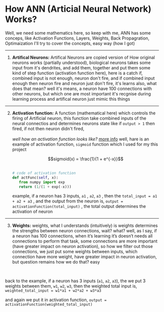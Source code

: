 # How ANN (Articial Neural Network) Works? 
Well, we need some mathematics here, so keep with me, ANN has some conceps, like Activation Functions, Layers, Weights, Back Propagration, Optimaization
I'll try to cover the concepts, easy way (how I got) 

---
1. **Artifical Neurons:** Artifical Neurons are copied version of How original neurons works (partially understood), biological neurons takes some input from it's dendrites, and add them,
    together and put them some kind of step function (activation function here), here is a catch if, combined input is not enough, neuron don't fire, and if combined input enough then neuron fire
    and neuron just don't fire, it's learns also, what does that mean? well it's means, a neuron have 100 connections with other neurons, but which one are most important it's recgnise during learning process
    and artifical neuron just mimic this things
---
2. **Activation function:** A function (mathematical here) which controls the firing of Artificial neuron, this function take combined inputs of the neural connectios and determines neurons state
    like if `output > 1` then fired, if not then neuron didn't fired,
    <br>
    <br>
    *well how an activation function looks like?* [more info](https://en.wikipedia.org/wiki/Activation_function)
     well, hare is an example of activation function, `sigmoid` function which I used for my this project
   
     <div align="center">
       $$sigmoid(x) = \frac{1}{1 + e^{-x}}$$
     </div>
     <br>
     
     ```py
     # code of activation function
     def actFunc(self, x):
        from numpy import exp
        return (1/(1 + exp(-x)))
     ```
     example, if a neuron has 3 inputs, `a1` , `a2`, `a3` , then the `total_input = a1 + a2 + a3` , and the output from the neuron is, `output = activationFunction(total_input)` , the total
     output determines the activation of neuron 

---

3. **Weights:** weights, what I understands (intuitively) is weights determines the strengths between neuron connections, wait? what? well, as I say, if a neuron has 100 connections,       when it’s learning it’s doesn’t needs all connections to perform that task, some connections are more important (have greater impact on neuron activation), so how we filter out those connections, we just put some weights between inputs, which connection have more weight, have greater impact in neuron activation, but question remains how we do that? easy
<br>

back to the example, if a neuron has 3 inputs (`a1`, `a2`, `a3`), the we put 3 weights between them, `w1`, `w2`, `w3`, then the weighted total input is, `weighted_total_input = w1*a1 + w2*a2 + w3*a3` 

and again we put it in activation function, `output = activationFunction(weighted_total_input)`

     